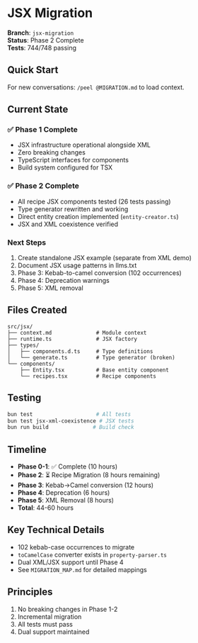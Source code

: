 # JSX Migration

**Branch**: `jsx-migration`  
**Status**: Phase 2 Complete  
**Tests**: 744/748 passing

## Quick Start

For new conversations: `/peel @MIGRATION.md` to load context.

## Current State

### ✅ Phase 1 Complete
- JSX infrastructure operational alongside XML
- Zero breaking changes
- TypeScript interfaces for components
- Build system configured for TSX

### ✅ Phase 2 Complete
- All recipe JSX components tested (26 tests passing)
- Type generator rewritten and working
- Direct entity creation implemented (`entity-creator.ts`)
- JSX and XML coexistence verified

### Next Steps
1. Create standalone JSX example (separate from XML demo)
2. Document JSX usage patterns in llms.txt
3. Phase 3: Kebab-to-camel conversion (102 occurrences)
4. Phase 4: Deprecation warnings
5. Phase 5: XML removal

## Files Created

```
src/jsx/
├── context.md              # Module context
├── runtime.ts              # JSX factory
├── types/
│   ├── components.d.ts     # Type definitions
│   └── generate.ts         # Type generator (broken)
└── components/
    ├── Entity.tsx          # Base entity component
    └── recipes.tsx         # Recipe components
```

## Testing

```bash
bun test                    # All tests
bun test jsx-xml-coexistence # JSX tests
bun run build              # Build check
```

## Timeline

- **Phase 0-1**: ✅ Complete (10 hours)
- **Phase 2**: ⏳ Recipe Migration (8 hours remaining)
- **Phase 3**: Kebab→Camel conversion (12 hours)
- **Phase 4**: Deprecation (6 hours)
- **Phase 5**: XML Removal (8 hours)
- **Total**: 44-60 hours

## Key Technical Details

- 102 kebab-case occurrences to migrate
- `toCamelCase` converter exists in `property-parser.ts`
- Dual XML/JSX support until Phase 4
- See `MIGRATION_MAP.md` for detailed mappings

## Principles

1. No breaking changes in Phase 1-2
2. Incremental migration
3. All tests must pass
4. Dual support maintained